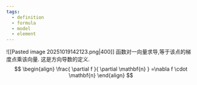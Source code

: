 ```yaml
---
tags:
  - definition
  - formula
  - model
  - element
---
```

![[Pasted image 20251019142123.png|400]]
函数对一向量求导,等于该点的梯度点乘该向量.
这是方向导数的定义.
$$
\begin{align}
\frac{ \partial f }{ \partial \mathbf{n} } =\nabla f \cdot \mathbf{n}
\end{align}
$$